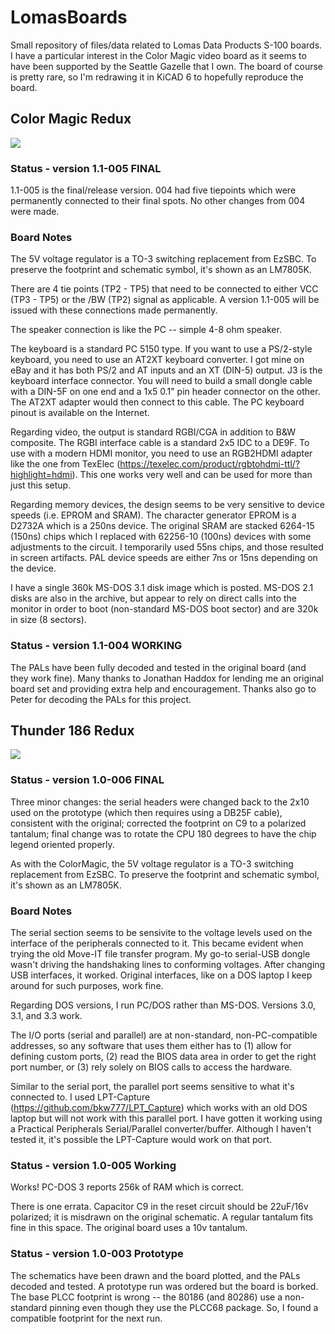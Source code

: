 # LomasBoards
Small repository of files/data related to Lomas Data Products S-100 boards. I have
a particular interest in the Color Magic video board as it seems to have been
supported by the Seattle Gazelle that I own. The board of course is pretty rare,
so I'm redrawing it in KiCAD 6 to hopefully reproduce the board.

## Color Magic Redux 
<img src="raw.githubusercontent.com/RichCini/LomasBoards/Color%20Magic/Finished%20Board.JPG?sanitize=true&raw=true" />

### Status - version 1.1-005 FINAL
1.1-005 is the final/release version. 004 had five tiepoints which were
permanently connected to their final spots. No other changes from 004 were made.

### Board Notes
The 5V voltage regulator is a TO-3 switching replacement from EzSBC. To preserve the
footprint and schematic symbol, it's shown as an LM7805K.

There are 4 tie points (TP2 - TP5) that need to be connected to either VCC 
(TP3 - TP5) or the /BW (TP2) signal as applicable. A version 1.1-005 will be
issued with these connections made permanently.

The speaker connection is like the PC -- simple 4-8 ohm speaker.

The keyboard is a standard PC 5150 type. If you want to use a PS/2-style 
keyboard, you need to use an AT2XT keyboard converter. I got mine on eBay
and it has both PS/2 and AT inputs and an XT (DIN-5) output. J3 is the
keyboard interface connector. You will need to build a small dongle cable 
with a DIN-5F on one end and a 1x5 0.1" pin header connector on the other.
The AT2XT adapter would then connect to this cable. The PC keyboard pinout
is available on the Internet.

Regarding video, the output is standard RGBI/CGA in addition to B&W composite. 
The RGBI interface cable is a standard 2x5 IDC to a DE9F. To use with a modern
HDMI monitor, you need to use an RGB2HDMI adapter like the one from TexElec
(https://texelec.com/product/rgbtohdmi-ttl/?highlight=hdmi). This one works
very well and can be used for more than just this setup.

Regarding memory devices, the design seems to be very sensitive to device speeds
(i.e. EPROM and SRAM). The character generator EPROM is a D2732A which is a 250ns
device. The original SRAM are stacked 6264-15 (150ns) chips which I replaced with
62256-10 (100ns) devices with some adjustments to the circuit. I temporarily used
55ns chips, and those resulted in screen artifacts. PAL device speeds are either
7ns or 15ns depending on the device.

I have a single 360k MS-DOS 3.1 disk image which is posted. MS-DOS 2.1 disks are 
also in the archive, but appear to rely on direct calls into the monitor in order to
boot (non-standard MS-DOS boot sector) and are 320k in size (8 sectors).

### Status - version 1.1-004 WORKING
The PALs have been fully decoded and tested in the original board (and they work
fine). Many thanks to Jonathan Haddox for lending me an original board set and
providing extra help and encouragement. Thanks also go to Peter for decoding
the PALs for this project.


## Thunder 186 Redux 
<img src="raw.githubusercontent.com/RichCini/LomasBoards/Thunder%20186/Thunder186_final.jpg?sanitize=true&raw=true" />

### Status - version 1.0-006 FINAL
Three minor changes: the serial headers were changed back to the 2x10 used on the prototype
(which then requires using a DB25F cable), consistent with the original; corrected the
footprint on C9 to a polarized tantalum; final change was to rotate the CPU 180 degrees
to have the chip legend oriented properly.

As with the ColorMagic, the 5V voltage regulator is a TO-3 switching replacement from EzSBC. 
To preserve the footprint and schematic symbol, it's shown as an LM7805K.

### Board Notes
The serial section seems to be sensivite to the voltage levels used on the interface of the
peripherals connected to it. This became evident when trying the old Move-IT file transfer
program. My go-to serial-USB dongle wasn't driving the handshaking lines to conforming
voltages. After changing USB interfaces, it worked. Original interfaces, like on a DOS
laptop I keep around for such purposes, work fine.

Regarding DOS versions, I run PC/DOS rather than MS-DOS. Versions 3.0, 3.1, and 3.3 work.

The I/O ports (serial and parallel) are at non-standard, non-PC-compatible addresses, so
any software that uses them either has to (1) allow for defining custom ports, (2) read
the BIOS data area in order to get the right port number, or (3) rely solely on BIOS
calls to access the hardware. 

Similar to the serial port, the parallel port seems sensitive to what it's connected
to. I used LPT-Capture (https://github.com/bkw777/LPT_Capture) which works with an old
DOS laptop but will not work with this parallel port. I have gotten it working using a
Practical Peripherals Serial/Parallel converter/buffer. Although I haven't tested it,
it's possible the LPT-Capture would work on that port.

### Status - version 1.0-005 Working
Works! PC-DOS 3 reports 256k of RAM which is correct. 

There is one errata. Capacitor C9 in the reset circuit should be 22uF/16v polarized; it
is misdrawn on the original schematic. A regular tantalum fits fine in this space. The
original board uses a 10v tantalum.

### Status - version 1.0-003 Prototype
The schematics have been drawn and the board plotted, and the PALs decoded and tested. 
A prototype run was ordered but the board is borked. The base PLCC footprint is wrong -- 
the 80186 (and 80286) use a non-standard pinning even though they use the PLCC68 package. 
So, I found a compatible footprint for the next run.





